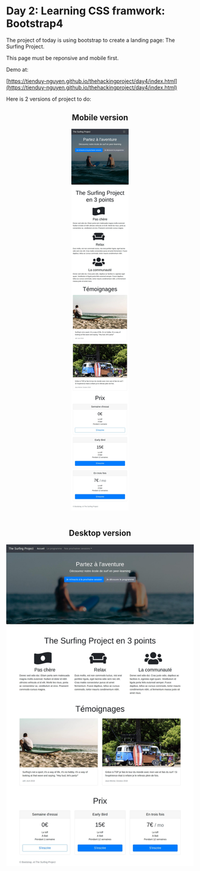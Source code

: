 # Day 2: Learning CSS framwork: Bootstrap4

The project of today is using bootstrap to create a landing page: The Surfing Project.

This page must be reponsive and mobile first.

Demo at:

[https://tienduy-nguyen.github.io/thehackingproject/day4/index.html](https://tienduy-nguyen.github.io/thehackingproject/day4/index.html)

Here is 2 versions of project to do:

<div align="center">
  <h2>Mobile version</h2>
  <img src="img/mobile-version.jpg" alt="Mobile version">
  <br><br>

  <h2>Desktop version</h2>
  <img src="img/desktop-version.jpg" alt="Desktop version">

</div>
